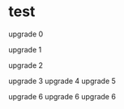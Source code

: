 # test
upgrade 0

upgrade 1

upgrade 2

upgrade 3
upgrade 4
upgrade 5

upgrade 6
upgrade 6
upgrade 6
